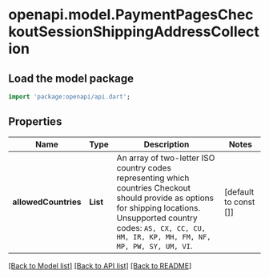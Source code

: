 # openapi.model.PaymentPagesCheckoutSessionShippingAddressCollection

## Load the model package
```dart
import 'package:openapi/api.dart';
```

## Properties
Name | Type | Description | Notes
------------ | ------------- | ------------- | -------------
**allowedCountries** | **List<String>** | An array of two-letter ISO country codes representing which countries Checkout should provide as options for shipping locations. Unsupported country codes: `AS, CX, CC, CU, HM, IR, KP, MH, FM, NF, MP, PW, SY, UM, VI`. | [default to const []]

[[Back to Model list]](../README.md#documentation-for-models) [[Back to API list]](../README.md#documentation-for-api-endpoints) [[Back to README]](../README.md)


